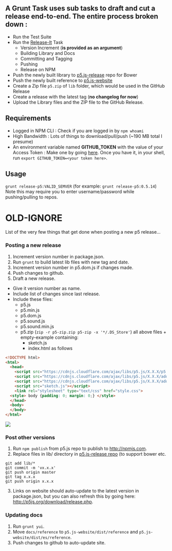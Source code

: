 ## A Grunt Task uses sub tasks to draft and cut a release end-to-end. The entire process broken down :
* Run the Test Suite
* Run the [Release-It](https://github.com/webpro/grunt-release-it) Task
    * Version Increment (__is provided as an argument__)
    * Building Library and Docs
    * Committing and Tagging
    * Pushing 
    * Release on NPM
* Push the newly built library to [p5.js-release](https://github.com/lmccart/p5.js-release) repo for Bower
* Push the newly built reference to [p5.js-website](https://github.com/processing/p5.js-website)
* Create a Zip file `p5.zip` of `lib` folder, which would be used in the GitHub Release
* Create a release with the latest tag (__no changelog for now__)
* Upload the Library files and the ZIP file to the GitHub Release.

## Requirements
* Logged in NPM CLI : Check if you are logged in by `npm whoami`
* High Bandwidth : Lots of things to download/pull/push (~190 MB total I presume)
* An environment variable named __GITHUB_TOKEN__ with the value of your Access Token : Make one by going [here](https://github.com/settings/tokens). Once you have it, in your shell, run `export GITHUB_TOKEN=<your token here>`.

## Usage
`grunt release-p5:VALID_SEMVER`
(for example: `grunt release-p5:0.5.14`)
Note this may require you to enter username/password while pushing/pulling to repos.


# OLD-IGNORE

List of the very few things that get done when posting a new p5 release...

### Posting a new release
1. Increment version number in package.json.
2. Run `grunt` to build latest lib files with new tag and date.
0. Increment version number in p5.dom.js if changes made.
3. Push changes to github.
4. Draft a new release.
  * Give it version number as name.
  * Include list of changes since last release.
  * Include these files:
    * p5.js
    * p5.min.js
    * p5.dom.js
    * p5.sound.js
    * p5.sound.min.js
    * p5.zip (`zip -r p5-zip.zip p5-zip -x '*/.DS_Store'`) all above files + empty-example containing:
      * sketch.js
      * index.html as follows
```html
<!DOCTYPE html>
<html>
  <head>
    <script src="https://cdnjs.cloudflare.com/ajax/libs/p5.js/X.X.X/p5.min.js"></script>
    <script src="https://cdnjs.cloudflare.com/ajax/libs/p5.js/X.X.X/addons/p5.dom.min.js"></script>
    <script src="https://cdnjs.cloudflare.com/ajax/libs/p5.js/X.X.X/addons/p5.sound.min.js"></script>
    <script src="sketch.js"></script>
    <link rel="stylesheet" type="text/css" href="style.css">
  <style> body {padding: 0; margin: 0;} </style>
  </head>
  <body>
  </body>
</html>
```
![](http://i.imgur.com/VTtmGB7.png)

### Post other versions
1. Run `npm publish` from p5.js repo to publish to http://npmjs.com.
2. Replace files in lib/ directory in [p5.js-release repo](https://github.com/lmccart/p5.js-release) (to support bower etc.
  ```
  git add lib/*
  git commit -m 'vx.x.x'
  git push origin master
  git tag x.x.x
  git push origin x.x.x
  ```

3. Links on website should auto-update to the latest version in package.json, but you can also refresh this by going here: http://p5js.org/download/release.php.

### Updating docs
1. Run `grunt yui`.
2. Move `docs/reference` to `p5.js-website/dist/reference` and `p5.js-website/dist/es/reference`.
3. Push changes to github to auto-update site.

